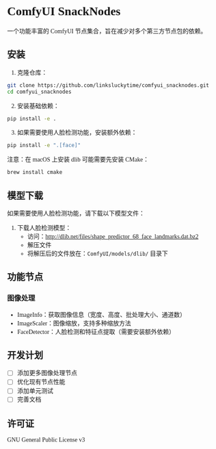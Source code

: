 <div style="font-family: 'Georgia', 'Times New Roman', Times, serif;">

# ComfyUI SnackNodes

一个功能丰富的 ComfyUI 节点集合，旨在减少对多个第三方节点包的依赖。

## 安装

1. 克隆仓库：
```bash
git clone https://github.com/linksluckytime/comfyui_snacknodes.git
cd comfyui_snacknodes
```

2. 安装基础依赖：
```bash
pip install -e .
```

3. 如果需要使用人脸检测功能，安装额外依赖：
```bash
pip install -e ".[face]"
```

注意：在 macOS 上安装 dlib 可能需要先安装 CMake：
```bash
brew install cmake
```

## 模型下载

如果需要使用人脸检测功能，请下载以下模型文件：

1. 下载人脸检测模型：
   - 访问：http://dlib.net/files/shape_predictor_68_face_landmarks.dat.bz2
   - 解压文件
   - 将解压后的文件放在：`ComfyUI/models/dlib/` 目录下

## 功能节点

### 图像处理
- ImageInfo：获取图像信息（宽度、高度、批处理大小、通道数）
- ImageScaler：图像缩放，支持多种缩放方法
- FaceDetector：人脸检测和特征点提取（需要安装额外依赖）

## 开发计划
- [ ] 添加更多图像处理节点
- [ ] 优化现有节点性能
- [ ] 添加单元测试
- [ ] 完善文档

## 许可证
GNU General Public License v3
